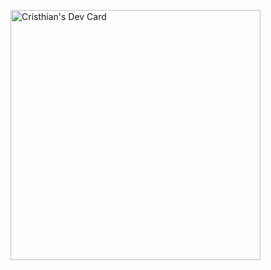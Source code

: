 <a href="https://app.daily.dev/cristhianc100"><img src="https://api.daily.dev/devcards/8d4e11eb7dd045a286d0a522eba678ee.png?r=w5g" width="400" alt="Cristhian's Dev Card"/></a>

<!--
**cristhianc12/cristhianc12** is a ✨ _special_ ✨ repository because its `README.md` (this file) appears on your GitHub profile.

Here are some ideas to get you started:

- 🔭 I’m currently working on ...
- 🌱 I’m currently learning ...
- 👯 I’m looking to collaborate on ...
- 🤔 I’m looking for help with ...
- 💬 Ask me about ...
- 📫 How to reach me: ...
- 😄 Pronouns: ...
- ⚡ Fun fact: ...
-->
